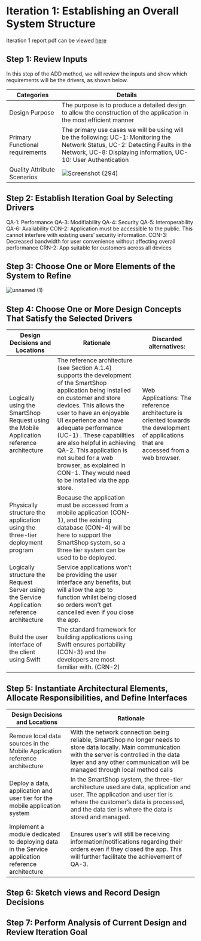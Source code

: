 # Iteration 1: Establishing an Overall System Structure

Iteration 1 report pdf can be viewed [here]()

## Step 1: Review Inputs

In this step of the ADD method, we will review the inputs and show which requirements will be the drivers, as shown below. 

| Categories | Details |
| --- | --- |
| Design Purpose | The purpose is to produce a detailed design to allow the construction of the application in the most efficient manner |
| Primary Functional requirements | The primary use cases we will be using will be the following: UC-1: Monitoring the Network Status, UC-2: Detecting Faults in the Network, UC-8: Displaying information, UC-10: User Authentication |
| Quality Attribute Scenarios |![Screenshot (294)](https://user-images.githubusercontent.com/80362439/144941781-92ad6d9b-498e-45a6-908f-916898268b9f.png) |

## Step 2: Establish Iteration Goal by Selecting Drivers

QA-1: Performance
QA-3: Modifiability
QA-4: Security
QA-5: Interoperability
QA-6: Availability
CON-2: Application must be accessible to the public. This cannot interfere with existing users’ security information.
CON-3: Decreased bandwidth for user convenience without affecting overall performance
CRN-2: App suitable for customers across all devices

## Step 3: Choose One or More Elements of the System to Refine

![unnamed (1)](https://user-images.githubusercontent.com/80362439/144941893-8aae7472-46eb-4c21-8328-b4a58740f17c.png)

## Step 4: Choose One or More Design Concepts That Satisfy the Selected Drivers

| Design Decisions and Locations | Rationale | Discarded alternatives: |
| --- | --- | --- |
| Logically using the SmartShop Request  using the Mobile Application reference architecture  | The reference architecture (see Section A.1.4) supports the development of the SmartShop application being installed on customer and store devices. This allows the user to have an enjoyable UI experience and have adequate performance  (UC-1) . These capabilities are also helpful in achieving QA-2. This application is not suited for a web browser, as explained in CON-1. They would need to be installed via the app store. | Web Applications: The reference architecture is oriented towards the development of applications that are accessed from a web browser. |
| Physically structure the application using the three-tier deployment program | Because the application must be accessed from a mobile application (CON-1), and the existing database (CON-4) will be here to support the SmartShop system, so a three tier system can be used to be deployed. | |
| Logically structure the Request Server using the Service Application reference architecture | Service applications won’t be providing the user interface any benefits, but will allow the app to function whilst being closed so orders won’t get cancelled even if you close the app. | |
| Build the user interface of the client using Swift | The standard framework for building applications using Swift ensures portability (CON-3) and the developers are most familiar with. (CRN-2) | |

## Step 5:  Instantiate Architectural  Elements, Allocate  Responsibilities, and Define Interfaces

| Design Decisions and Locations | Rationale |
| --- | --- |
| Remove local data sources in the Mobile Application reference architecture | With the network connection being reliable, SmartShop no longer needs to store data locally. Main communication with the server is controlled in the data layer and any other communication will be managed through local method calls |
| Deploy a data, application and user tier for the mobile application system | In the SmartShop system, the three-tier architecture used are data, application and user. The application and user tier is where the customer’s data is processed, and the data tier is where the data is stored and managed. |
| Implement a module dedicated to deploying data in the Service application reference architecture | Ensures user’s will still be receiving information/notifications regarding their orders even if they closed the app. This will further facilitate the achievement of QA-3. |

## Step 6: Sketch views and Record Design Decisions 
## Step 7: Perform Analysis of Current Design and Review Iteration Goal

